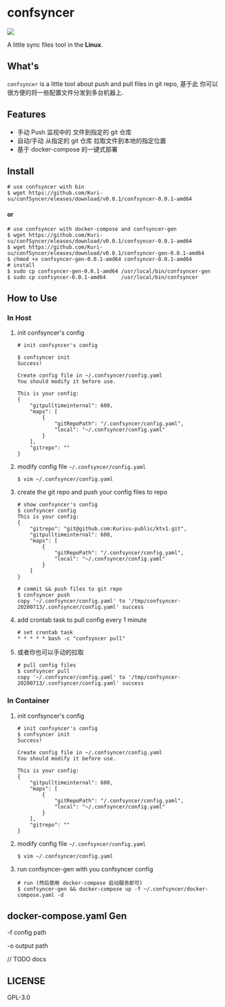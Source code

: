 # confsyncer

[![](https://img.shields.io/badge/language-English-333333.svg?longCache=true&style=flat-square&colorA=E62B1E)](README.md)

A little sync files tool in the **Linux**.

## What's 

`confsyncer` is a little tool about push and pull files in git repo,  基于此 你可以 很方便的将一些配置文件分发到多台机器上.

## Features

- 手动 Push 监视中的 文件到指定的 git 仓库
- 自动/手动 从指定的 git 仓库 拉取文件到本地的指定位置
- 基于 docker-compose 的一键式部署

## Install
```shell
# use confsyncer with bin
$ wget https://github.com/Kuri-su/confSyncer/eleases/download/v0.0.1/confsyncer-0.0.1-amd64
```

#### or
```shell
# use confsyncer with docker-compose and confsyncer-gen
$ wget https://github.com/Kuri-su/confSyncer/eleases/download/v0.0.1/confsyncer-0.0.1-amd64 
$ wget https://github.com/Kuri-su/confSyncer/eleases/download/v0.0.1/confsyncer-gen-0.0.1-amd64
$ chmod +x confsyncer-gen-0.0.1-amd64 confsyncer-0.0.1-amd64
# install
$ sudo cp confsyncer-gen-0.0.1-amd64 /usr/local/bin/confsyncer-gen 
$ sudo cp confsyncer-0.0.1-amd64     /usr/local/bin/confsyncer
```

## How to Use

### In Host

1. init confsyncer's config

    ```shell
    # init confsyncer's config
    
    $ confsyncer init
    Success! 
    
    Create config file in ~/.confsyncer/config.yaml 
    You should modify it before use.  
    
    This is your config: 
    {
        "gitpulltimeinternal": 600,
        "maps": [
            {
                "gitRepoPath": "/.confsyncer/config.yaml",
                "local": "~/.confsyncer/config.yaml"
            }
        ],
        "gitrepo": ""
    } 
    ```

2. modify config file `~/.confsyncer/config.yaml `

    ```shell
    $ vim ~/.confsyncer/config.yaml
    ```

3. create the git repo and push your config files to repo

   ```shell
   # show confsyncer's config
   $ confsyncer config
   This is your config: 
   {
       "gitrepo": "git@github.com:Kurisu-public/ktx1.git",
       "gitpulltimeinternal": 600,
       "maps": [
           {
               "gitRepoPath": "/.confsyncer/config.yaml",
               "local": "~/.confsyncer/config.yaml"
           }
       ]
   } 
   
   # commit && push files to git repo
   $ confsyncer push
   copy '~/.confsyncer/config.yaml' to '/tmp/confsyncer-20200713/.confsyncer/config.yaml' success
   ```

4. add crontab task to pull config every 1 minute

    ```shell
    # set crontab task
    * * * * * bash -c "confsyncer pull"
    ```

5. 或者你也可以手动的拉取

    ```shell
    # pull config files
    $ confsyncer pull
    copy '~/.confsyncer/config.yaml' to '/tmp/confsyncer-20200713/.confsyncer/config.yaml' success
    ```

### In Container 

1. init confsyncer's config 

   ```shell
   # init confsyncer's config
   $ confsyncer init
   Success! 
   
   Create config file in ~/.confsyncer/config.yaml 
   You should modify it before use.  
   
   This is your config: 
   {
       "gitpulltimeinternal": 600,
       "maps": [
           {
               "gitRepoPath": "/.confsyncer/config.yaml",
               "local": "~/.confsyncer/config.yaml"
           }
       ],
       "gitrepo": ""
   } 
   ```

2. modify config file `~/.confsyncer/config.yaml `
    ```shell
    $ vim ~/.confsyncer/config.yaml
    ```

3. run confsyncer-gen with you confsyncer config

   ```shell
   # run (然后使用 docker-compose 启动服务即可)
   $ confsyncer-gen && docker-compose up -f ~/.confsyncer/docker-compose.yaml -d 
   ```


## docker-compose.yaml Gen

-f config path

-o output path

// TODO docs

## LICENSE

GPL-3.0
